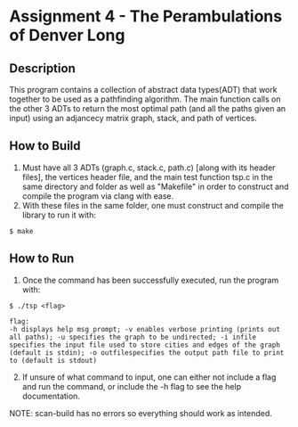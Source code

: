 # Assignment 4 - The Perambulations of Denver Long

## Description
This program contains a collection of abstract data types(ADT) that work together to be used as a pathfinding algorithm. The main function calls on the other 3 ADTs to return the most optimal path (and all the paths given an input) using an adjancecy matrix graph, stack, and path of vertices.

## How to Build
1. Must have all 3 ADTs (graph.c, stack.c, path.c) [along with its header files], the vertices header file, and the main test function tsp.c in the same directory and folder as well as "Makefile" in order to construct and compile the program via clang with ease.
2. With these files in the same folder, one must construct and compile the library to run it with:
```
$ make
```

## How to Run
1. Once the command has been successfully executed, run the program with:
```
$ ./tsp <flag>

flag:
-h displays help msg prompt; -v enables verbose printing (prints out all paths); -u specifies the graph to be undirected; -i infile specifies the input file used to store cities and edges of the graph (default is stdin); -o outfilespecifies the output path file to print to (default is stdout)
```
2. If unsure of what command to input, one can either not include a flag and run the command, or include the -h flag to see the help documentation.


NOTE: scan-build has no errors so everything should work as intended.
